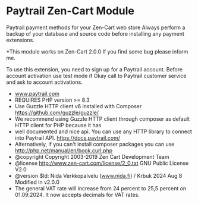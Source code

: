 # Paytrail Zen-Cart Module
Paytrail payment methods for your Zen-Cart web store
Always perform a backup of your database and source code before installing any payment extensions.

*This module works on Zen-Cart 2.0.0 If you find some bug please inform me.

To use this extension, you need to sign up for a Paytrail account. 
Before account activation use test mode if Okay call to Paytrail customer service and ask to account activations.

 * www.paytrail.com
 * REQUIRES PHP version >= 8.3
 * Use Guzzle HTTP client v6 installed with Composer https://github.com/guzzle/guzzle/
 * We recommend using Guzzle HTTP client through composer as default HTTP client for PHP because it has
 * well documented and nice api. You can use any HTTP library to connect into Paytrail API. https://docs.paytrail.com/
 * Alternatively, if you can't install composer packages you can use http://php.net/manual/en/book.curl.php	
 * @copyright Copyright 2003-2019 Zen Cart Development Team
 * @license http://www.zen-cart.com/license/2_0.txt GNU Public License V2.0
 * @version $Id: Nida Verkkopalvelu (www.nida.fi) / Krbuk 2024 Aug 8 Modified in v2.0.0
 * The general VAT rate will increase from 24 percent to 25,5 percent on 01.09.2024. It now accepts decimals for VAT rates.
